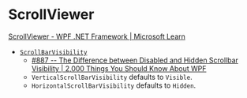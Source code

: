 # ScrollViewer
[ScrollViewer - WPF .NET Framework | Microsoft Learn](https://learn.microsoft.com/en-us/dotnet/desktop/wpf/controls/scrollviewer?view=netframeworkdesktop-4.8)

- [`ScrollBarVisibility`](https://learn.microsoft.com/en-us/dotnet/api/system.windows.controls.scrollbarvisibility)
  - [#887 -- The Difference between Disabled and Hidden Scrollbar Visibility | 2,000 Things You Should Know About WPF](https://wpf.2000things.com/2013/08/19/887-the-difference-between-disabled-and-hidden-scrollbar-visibility/)
  - `VerticalScrollBarVisibility` defaults to `Visible`.
  - `HorizontalScrollBarVisibility` defaults to `Hidden`.